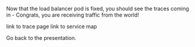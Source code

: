 Now that the load balancer pod is fixed, you should see the traces coming in - Congrats, you are receiving traffic from the world!

link to trace page
link to service map


Go back to the presentation.